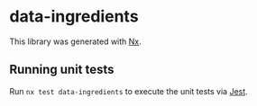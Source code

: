 # data-ingredients

This library was generated with [Nx](https://nx.dev).

## Running unit tests

Run `nx test data-ingredients` to execute the unit tests via [Jest](https://jestjs.io).
